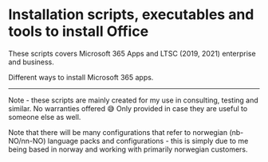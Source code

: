 # Installation scripts, executables and tools to install Office 
These scripts covers Microsoft 365 Apps and LTSC (2019, 2021) enterprise and business. 

Different ways to install Microsoft 365 apps.

---
Note - these scripts are mainly created for my use in consulting, testing and similar. No warranties offered 😅 Only provided in case they are useful to someone else as well.

Note that there will be many configurations that refer to norwegian (nb-NO/nn-NO) language packs and configurations - this is simply due to me being based in norway and working with primarily norwegian customers.


